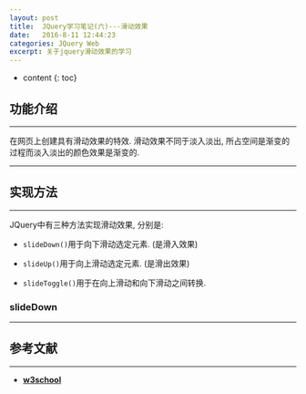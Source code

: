 ```yaml
---
layout: post
title:  JQuery学习笔记(六)---滑动效果
date:   2016-8-11 12:44:23
categories: JQuery Web
excerpt: 关于jquery滑动效果的学习
---
```


* content
{: toc}

## 功能介绍

---

在网页上创建具有滑动效果的特效. 滑动效果不同于淡入淡出, 所占空间是渐变的过程而淡入淡出的颜色效果是渐变的.

---

## 实现方法

---

JQuery中有三种方法实现滑动效果, 分别是:  

* `slideDown()`用于向下滑动选定元素. (是滑入效果)

* `slideUp()`用于向上滑动选定元素. (是滑出效果)

* `slideToggle()`用于在向上滑动和向下滑动之间转换.

### slideDown



---

## 参考文献

---

* **[w3school](http://www.w3school.com.cn/jquery/jquery_slide.asp)**